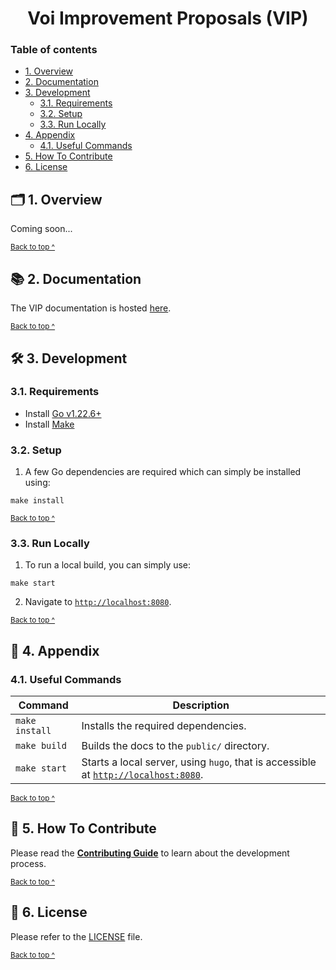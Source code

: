 <h1 align="center">
  Voi Improvement Proposals (VIP)
</h1>

### Table of contents

* [1. Overview](#-1-overview)
* [2. Documentation](#-2-documentation)
* [3. Development](#-3-development)
  - [3.1. Requirements](#31-requirements)
  - [3.2. Setup](#32-setup)
  - [3.3. Run Locally](#33-run-locally)
* [4. Appendix](#-4-appendix)
  - [4.1. Useful Commands](#41-useful-commands)
* [5. How To Contribute](#-5-how-to-contribute)
* [6. License](#-6-license)

## 🗂️ 1. Overview

Coming soon...

<sup>[Back to top ^][table-of-contents]</sup>

## 📚 2. Documentation

The VIP documentation is hosted [here][documentation].

<sup>[Back to top ^][table-of-contents]</sup>

## 🛠 3. Development

### 3.1. Requirements

* Install [Go v1.22.6+][go-install]
* Install [Make][make]

### 3.2. Setup

1. A few Go dependencies are required which can simply be installed using:
```shell
make install
```

<sup>[Back to top ^][table-of-contents]</sup>

### 3.3. Run Locally

1. To run a local build, you can simply use:
```shell
make start
```

2. Navigate to [`http://localhost:8080`][localhost].

<sup>[Back to top ^][table-of-contents]</sup>

## 📑 4. Appendix

### 4.1. Useful Commands

| Command        | Description                                                                                      |
|----------------|--------------------------------------------------------------------------------------------------|
| `make install` | Installs the required dependencies.                                                              |
| `make build`   | Builds the docs to the `public/` directory.                                                      |
| `make start`   | Starts a local server, using `hugo`, that is accessible at [`http://localhost:8080`][localhost]. |

<sup>[Back to top ^][table-of-contents]</sup>

## 👏 5. How To Contribute

Please read the [**Contributing Guide**][contribute] to learn about the development process.

<sup>[Back to top ^][table-of-contents]</sup>

## 📄 6. License

Please refer to the [LICENSE][license] file.

<sup>[Back to top ^][table-of-contents]</sup>

<!-- Links -->
[contribute]: ./CONTRIBUTING.md
[documentation]: https://vip.voi.network
[go-install]: https://go.dev/doc/install
[license]: ./LICENSE
[localhost]: http://localhost:8080
[make]: https://www.gnu.org/software/make/
[table-of-contents]: #table-of-contents
